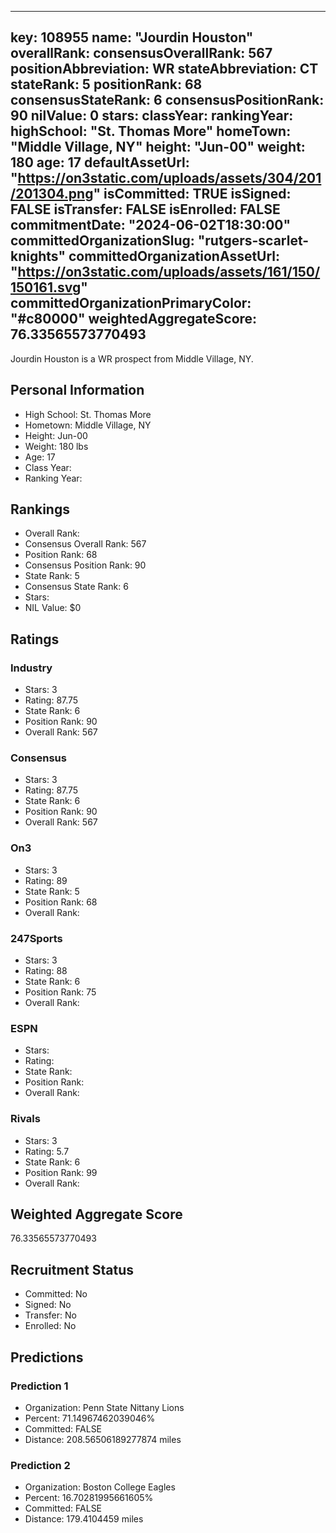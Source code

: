 ---
  key: 108955
  name: "Jourdin Houston"
  overallRank: 
  consensusOverallRank: 567
  positionAbbreviation: WR
  stateAbbreviation: CT
  stateRank: 5
  positionRank: 68
  consensusStateRank: 6
  consensusPositionRank: 90
  nilValue: 0
  stars: 
  classYear: 
  rankingYear: 
  highSchool: "St. Thomas More"
  homeTown: "Middle Village, NY"
  height: "Jun-00"
  weight: 180
  age: 17
  defaultAssetUrl: "https://on3static.com/uploads/assets/304/201/201304.png"
  isCommitted: TRUE
  isSigned: FALSE
  isTransfer: FALSE
  isEnrolled: FALSE
  commitmentDate: "2024-06-02T18:30:00"
  committedOrganizationSlug: "rutgers-scarlet-knights"
  committedOrganizationAssetUrl: "https://on3static.com/uploads/assets/161/150/150161.svg"
  committedOrganizationPrimaryColor: "#c80000"
  weightedAggregateScore: 76.33565573770493
  ---
  
  Jourdin Houston is a WR prospect from Middle Village, NY.
  
  ## Personal Information
  - High School: St. Thomas More
  - Hometown: Middle Village, NY
  - Height: Jun-00
  - Weight: 180 lbs
  - Age: 17
  - Class Year: 
  - Ranking Year: 
  
  ## Rankings
  - Overall Rank: 
  - Consensus Overall Rank: 567
  - Position Rank: 68
  - Consensus Position Rank: 90
  - State Rank: 5
  - Consensus State Rank: 6
  - Stars: 
  - NIL Value: $0
  
  ## Ratings
  
  ### Industry
  - Stars: 3
  - Rating: 87.75
  - State Rank: 6
  - Position Rank: 90
  - Overall Rank: 567
  
  ### Consensus
  - Stars: 3
  - Rating: 87.75
  - State Rank: 6
  - Position Rank: 90
  - Overall Rank: 567
  
  ### On3
  - Stars: 3
  - Rating: 89
  - State Rank: 5
  - Position Rank: 68
  - Overall Rank: 
  
  ### 247Sports
  - Stars: 3
  - Rating: 88
  - State Rank: 6
  - Position Rank: 75
  - Overall Rank: 
  
  ### ESPN
  - Stars: 
  - Rating: 
  - State Rank: 
  - Position Rank: 
  - Overall Rank: 
  
  ### Rivals
  - Stars: 3
  - Rating: 5.7
  - State Rank: 6
  - Position Rank: 99
  - Overall Rank: 
  
  ## Weighted Aggregate Score
  76.33565573770493
  
  ## Recruitment Status
  - Committed: No
  - Signed: No
  - Transfer: No
  - Enrolled: No
  
  
  
  ## Predictions
  
  ### Prediction 1
  - Organization: Penn State Nittany Lions
  - Percent: 71.14967462039046%
  - Committed: FALSE
  - Distance: 208.56506189277874 miles
  
  ### Prediction 2
  - Organization: Boston College Eagles
  - Percent: 16.70281995661605%
  - Committed: FALSE
  - Distance: 179.4104459 miles
  